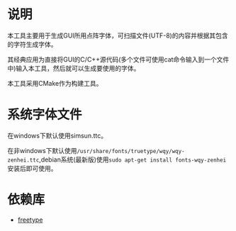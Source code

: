 # 说明

本工具主要用于生成GUI所用点阵字体，可扫描文件(UTF-8)的内容并根据其包含的字符生成字体。

其经典应用为直接将GUI的C/C++源代码(多个文件可使用cat命令输入到一个文件中)输入本工具，然后就可以生成要使用的字体。

本工具采用CMake作为构建工具。

# 系统字体文件

在windows下默认使用simsun.ttc。

在非windows下默认使用`/usr/share/fonts/truetype/wqy/wqy-zenhei.ttc`,debian系统(最新版)使用`sudo apt-get install fonts-wqy-zenhei`安装后即可使用。

# 依赖库

- [freetype](http://www.freetype.org)
